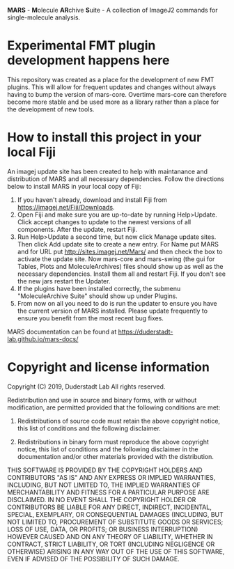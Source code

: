 **MARS** - **M**olecule **AR**chive **S**uite - A collection of ImageJ2 commands for single-molecule analysis.

Experimental FMT plugin development happens here
===========================================
This repository was created as a place for the development of new FMT plugins. This will allow for frequent updates and changes without always having to bump the version
of mars-core. Overtime mars-core can therefore become more stable and be used more as a library rather than a place for the development of new tools.

How to install this project in your local Fiji
===========================================
An imagej update site has been created to help with maintanance and distribution of MARS and all necessary dependencies. Follow the directions below to install MARS in your local copy of Fiji:
1. If you haven't already, download and install Fiji from https://imagej.net/Fiji/Downloads.
2. Open Fiji and make sure you are up-to-date by running Help>Update. Click accept changes to update to the newest versions of all components. After the update, restart Fiji.
3. Run Help>Update a second time, but now click Manage update sites. Then click Add update site to create a new entry. For Name put MARS and for URL put http://sites.imagej.net/Mars/ and then check the box to activate the update site. Now mars-core and mars-swing (the gui for Tables, Plots and MoleculeArchives) files should show up as well as the necessary dependencies. Install them all and restart Fiji. If you don't see the new jars restart the Updater.
4. If the plugins have been installed correctly, the submenu "MoleculeArchive Suite" should show up under Plugins.
5. From now on all you need to do is run the updater to ensure you have the current version of MARS installed. Please update frequently to ensure you benefit from the most recent bug fixes.

MARS documentation can be found at https://duderstadt-lab.github.io/mars-docs/

Copyright and license information
===========================================
Copyright (C) 2019, Duderstadt Lab
All rights reserved.
 
Redistribution and use in source and binary forms, with or without
modification, are permitted provided that the following conditions are met:
 
1. Redistributions of source code must retain the above copyright notice,
   this list of conditions and the following disclaimer.
 
2. Redistributions in binary form must reproduce the above copyright notice,
   this list of conditions and the following disclaimer in the documentation
   and/or other materials provided with the distribution.
 
THIS SOFTWARE IS PROVIDED BY THE COPYRIGHT HOLDERS AND CONTRIBUTORS "AS IS"
AND ANY EXPRESS OR IMPLIED WARRANTIES, INCLUDING, BUT NOT LIMITED TO, THE
IMPLIED WARRANTIES OF MERCHANTABILITY AND FITNESS FOR A PARTICULAR PURPOSE
ARE DISCLAIMED. IN NO EVENT SHALL THE COPYRIGHT HOLDER OR CONTRIBUTORS BE
LIABLE FOR ANY DIRECT, INDIRECT, INCIDENTAL, SPECIAL, EXEMPLARY, OR
CONSEQUENTIAL DAMAGES (INCLUDING, BUT NOT LIMITED TO, PROCUREMENT OF
SUBSTITUTE GOODS OR SERVICES; LOSS OF USE, DATA, OR PROFITS; OR BUSINESS
INTERRUPTION) HOWEVER CAUSED AND ON ANY THEORY OF LIABILITY, WHETHER IN
CONTRACT, STRICT LIABILITY, OR TORT (INCLUDING NEGLIGENCE OR OTHERWISE)
ARISING IN ANY WAY OUT OF THE USE OF THIS SOFTWARE, EVEN IF ADVISED OF THE
POSSIBILITY OF SUCH DAMAGE.